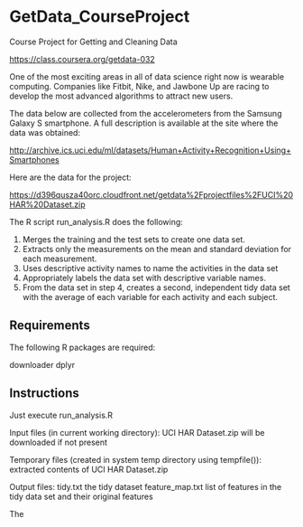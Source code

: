 # GetData_CourseProject
Course Project for Getting and Cleaning Data

https://class.coursera.org/getdata-032

One of the most exciting areas in all of data science right now is
wearable computing. Companies like Fitbit, Nike, and Jawbone Up are
racing to develop the most advanced algorithms to attract new users.

The data below are collected from the accelerometers from the Samsung
Galaxy S smartphone. A full description is available at the site where
the data was obtained:

http://archive.ics.uci.edu/ml/datasets/Human+Activity+Recognition+Using+Smartphones

Here are the data for the project:

https://d396qusza40orc.cloudfront.net/getdata%2Fprojectfiles%2FUCI%20HAR%20Dataset.zip

The R script run_analysis.R does the following:

1.  Merges the training and the test sets to create one data set.
2.  Extracts only the measurements on the mean and standard deviation
for each measurement.
3. Uses descriptive activity names to name the activities in the data
set
4. Appropriately labels the data set with descriptive variable names. 
5. From the data set in step 4, creates a second, independent tidy
data set with the average of each variable for each activity and each
subject.

## Requirements
The following R packages are required:

downloader
dplyr

## Instructions
Just execute run_analysis.R

Input files (in current working directory):
UCI HAR Dataset.zip
        will be downloaded if not present

Temporary files (created in system temp directory using tempfile()):
extracted contents of UCI HAR Dataset.zip

Output files:
tidy.txt
        the tidy dataset
feature_map.txt
        list of features in the tidy data set and their original features

The 